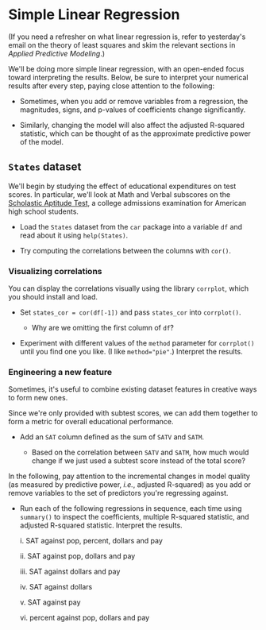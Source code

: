 Simple Linear Regression
========================

(If you need a refresher on what linear regression is, refer to yesterday's email on the theory of least squares and skim the relevant sections in *Applied Predictive Modeling*.)

We'll be doing more simple linear regression, with an open-ended focus toward interpreting the results. Below, be sure to interpret your numerical results after every step, paying close attention to the following:

* Sometimes, when you add or remove variables from a regression, the magnitudes, signs, and p-values of coefficients change significantly.

* Similarly, changing the model will also affect the adjusted R-squared statistic, which can be thought of as the approximate predictive power of the model.

`States` dataset
----------------

We'll begin by studying the effect of educational expenditures on test scores. In particular, we'll look at Math and Verbal subscores on the [Scholastic Aptitude Test](https://en.wikipedia.org/wiki/SAT), a college admissions examination for American high school students.

* Load the `States` dataset from the `car` package into a variable `df` and read about it using `help(States)`.

* Try computing the correlations between the columns with `cor()`.

### Visualizing correlations ###

You can display the correlations visually using the library `corrplot`, which you should install and load.

* Set `states_cor = cor(df[-1])` and pass `states_cor` into `corrplot()`.

	* Why are we omitting the first column of `df`?

* Experiment with different values of the `method` parameter for `corrplot()` until you find one you like. (I like `method="pie"`.) Interpret the results.

### Engineering a new feature ###

Sometimes, it's useful to combine existing dataset features in creative ways to form new ones.

Since we're only provided with subtest scores, we can add them together to form a metric for overall educational performance.

* Add an `SAT` column defined as the sum of `SATV` and `SATM`.

	* Based on the correlation between `SATV` and `SATM`, how much would change if we just used a subtest score instead of the total score?

In the following, pay attention to the incremental changes in model quality (as measured by predictive power, *i.e.*, adjusted R-squared) as you add or remove variables to the set of predictors you're regressing against.

* Run each of the following regressions in sequence, each time using `summary()` to inspect the coefficients, multiple R-squared statistic, and adjusted R-squared statistic. Interpret the results.

	i. SAT against pop, percent, dollars and pay

	ii. SAT against pop, dollars and pay

	iii. SAT against dollars and pay

	iv. SAT against dollars

	v. SAT against pay

	vi. percent against pop, dollars and pay